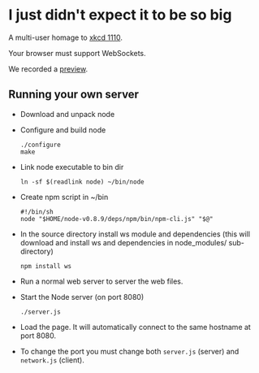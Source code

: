 # I just didn't expect it to be so big

A multi-user homage to [xkcd 1110](http://xkcd.com/1110/).

Your browser must support WebSockets.

We recorded a [preview](http://www.youtube.com/watch?v=EvLxOVYeo5w).


## Running your own server

- Download and unpack node

- Configure and build node

    ```
    ./configure
    make
    ```

- Link node executable to bin dir

    ```ln -sf $(readlink node) ~/bin/node```

- Create npm script in ~/bin

    ```
    #!/bin/sh
    node "$HOME/node-v0.8.9/deps/npm/bin/npm-cli.js" "$@"
    ```

- In the source directory install ws module and dependencies (this will
  download and install ws and dependencies in node_modules/ sub-directory)

    ```
    npm install ws
    ```

- Run a normal web server to server the web files.

- Start the Node server (on port 8080)

    ```
    ./server.js
    ```

- Load the page. It will automatically connect to the same hostname at port
  8080.

- To change the port you must change both `server.js` (server) and `network.js`
  (client).
